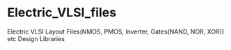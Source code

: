 # Electric_VLSI_files
Electric VLSI Layout Files(NMOS, PMOS, Inverter, Gates(NAND, NOR, XOR)) etc Design Libraries 
